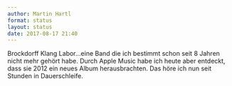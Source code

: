 ```yaml
---
author: Martin Hartl
format: status
layout: status
date: 2017-08-17 21:40
---
```

Brockdorff Klang Labor...eine Band die ich bestimmt schon seit 8 Jahren nicht mehr gehört habe. Durch Apple Music habe ich heute aber entdeckt, dass sie 2012 ein neues Album herausbrachten. Das höre ich nun seit Stunden in Dauerschleife.